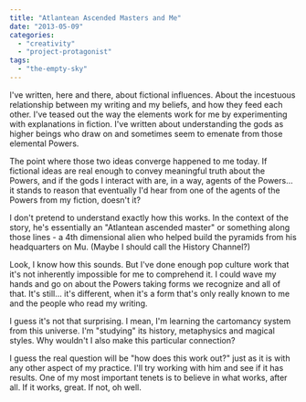 ```yaml
---
title: "Atlantean Ascended Masters and Me"
date: "2013-05-09"
categories: 
  - "creativity"
  - "project-protagonist"
tags: 
  - "the-empty-sky"
---
```


I've written, here and there, about fictional influences. About the incestuous relationship between my writing and my beliefs, and how they feed each other. I've teased out the way the elements work for me by experimenting with explanations in fiction. I've written about understanding the gods as higher beings who draw on and sometimes seem to emenate from those elemental Powers.

The point where those two ideas converge happened to me today. If fictional ideas are real enough to convey meaningful truth about the Powers, and if the gods I interact with are, in a way, agents of the Powers... it stands to reason that eventually I'd hear from one of the agents of the Powers from my fiction, doesn't it?

I don't pretend to understand exactly how this works. In the context of the story, he's essentially an "Atlantean ascended master" or something along those lines - a 4th dimensional alien who helped build the pyramids from his headquarters on Mu. (Maybe I should call the History Channel?)

Look, I know how this sounds. But I've done enough pop culture work that it's not inherently impossible for me to comprehend it. I could wave my hands and go on about the Powers taking forms we recognize and all of that. It's still... it's different, when it's a form that's only really known to me and the people who read my writing.

I guess it's not that surprising. I mean, I'm learning the cartomancy system from this universe. I'm "studying" its history, metaphysics and magical styles. Why wouldn't I also make this particular connection?

I guess the real question will be "how does this work out?" just as it is with any other aspect of my practice. I'll try working with him and see if it has results. One of my most important tenets is to believe in what works, after all. If it works, great. If not, oh well.
